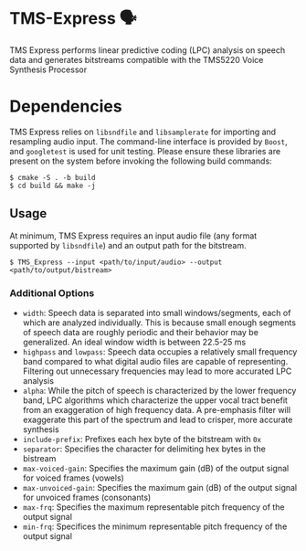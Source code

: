 # TMS-Express 🗣
TMS Express performs linear predictive coding (LPC) analysis on speech data and generates bitstreams compatible with the TMS5220 Voice Synthesis Processor

# Dependencies
TMS Express relies on `libsndfile` and `libsamplerate` for importing and resampling audio input. The command-line interface is provided by `Boost`, and `googletest` is used for unit testing. Please ensure these libraries are present on the system before invoking the following build commands:

```shell
$ cmake -S . -b build
$ cd build && make -j
```

## Usage
At minimum, TMS Express requires an input audio file (any format supported by `libsndfile`) and an output path for the bitstream.

```shell
$ TMS_Express --input <path/to/input/audio> --output <path/to/output/bistream>
```

### Additional Options
- `width`: Speech data is separated into small windows/segments, each of which are analyzed individually. This is because small enough segments of speech data are roughly periodic and their behavior may be generalized. An ideal window width is between 22.5-25 ms
- `highpass` and `lowpass`: Speech data occupies a relatively small frequency band compared to what digital audio files are capable of representing. Filtering out unnecessary frequencies may lead to more accurated LPC analysis
- `alpha`: While the pitch of speech is characterized by the lower frequency band, LPC algorithms which characterize the upper vocal tract benefit from an exaggeration of high frequency data. A pre-emphasis filter will exaggerate this part of the spectrum and lead to crisper, more accurate synthesis
- `include-prefix`: Prefixes each hex byte of the bitstream with `0x`
- `separator`: Specifies the character for delimiting hex bytes in the bistream
- `max-voiced-gain`: Specifies the maximum gain (dB) of the output signal for voiced frames (vowels)
- `max-unvoiced-gain`: Specifies the maximum gain (dB) of the output signal for unvoiced frames (consonants)
- `max-frq`: Specifies the maximum representable pitch frequency of the output signal
- `min-frq`: Specifices the minimum representable pitch frequency of the output signal
